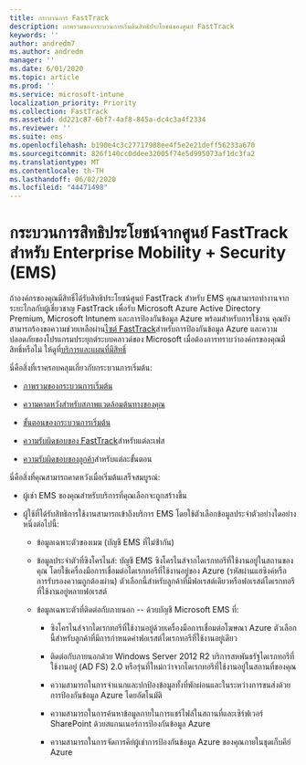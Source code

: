 ```yaml
---
title: กระบวนการ FastTrack
description: ภาพรวมของกระบวนการเริ่มต้นสิทธิประโยชน์ของศูนย์ FastTrack
keywords: ''
author: andredm7
ms.author: andredm
manager: ''
ms.date: 6/01/2020
ms.topic: article
ms.prod: ''
ms.service: microsoft-intune
localization_priority: Priority
ms.collection: FastTrack
ms.assetid: dd221c87-6bf7-4af8-845a-dc4c3a4f2334
ms.reviewer: ''
ms.suite: ems
ms.openlocfilehash: b190e4c3c27717988ee4f5e2e21deff56233a670
ms.sourcegitcommit: 826f140cc0ddee32005f74e5d995073af1dc3fa2
ms.translationtype: MT
ms.contentlocale: th-TH
ms.lasthandoff: 06/02/2020
ms.locfileid: "44471498"
---
```

# <a name="fasttrack-center-benefit-process-for-enterprise-mobility--security-ems"></a>กระบวนการสิทธิประโยชน์จากศูนย์ FastTrack สำหรับ Enterprise Mobility + Security (EMS)
ถ้าองค์กรของคุณมีสิทธิ์ได้รับสิทธิประโยชน์ศูนย์ FastTrack สําหรับ EMS คุณสามารถทํางานจากระยะไกลกับผู้เชี่ยวชาญ FastTrack เพื่อรับ Microsoft Azure Active Directory Premium, Microsoft Intunem และการป้องกันข้อมูล Azure พร้อมสําหรับการใช้งาน คุณยังสามารถร้องขอความช่วยเหลือผ่าน[ไซต์ FastTrack](https://www.microsoft.com/fasttrack/microsoft-365/ems)สําหรับการป้องกันข้อมูล Azure และความปลอดภัยของโปรแกรมประยุกต์ระบบคลาวด์ของ Microsoft เมื่อต้องการทราบว่าองค์กรของคุณมีสิทธิ์หรือไม่ ให้ดูที่[บริการและแผนที่มีสิทธิ์](M365-eligible-services-and-plans.md)


นี่คือสิ่งที่เราครอบคลุมเกี่ยวกับกระบวนการเริ่มต้น:

-   [ภาพรวมของกระบวนการเริ่มต้น](EMS-fasttrack-benefit-overview.md)

-   [ความคาดหวังสําหรับสภาพแวดล้อมต้นทางของคุณ](EMS-source-environment-expectations.md)

-   [ขั้นตอนของกระบวนการเริ่มต้น](EMS-onboarding-phases.md)

-   [ความรับผิดชอบของ FastTrack](EMS-fasttrack-responsibilities.md)สําหรับแต่ละเฟส

-   [ความรับผิดชอบของลูกค้า](EMS-your-responsibilities.md)สําหรับแต่ละขั้นตอน

นี่คือสิ่งที่คุณสามารถคาดหวังเมื่อเริ่มต้นเสร็จสมบูรณ์:

-   ผู้เช่า EMS ของคุณสําหรับบริการที่คุณเลือกจะถูกสร้างขึ้น

-   ผู้ใช้ที่ได้รับสิทธิการใช้งานสามารถเข้าถึงบริการ EMS โดยใช้ตัวเลือกข้อมูลประจําตัวอย่างใดอย่างหนึ่งต่อไปนี้:

    -   ข้อมูลเฉพาะตัวของเมฆ (บัญชี EMS ที่ไม่ซ้ํากัน)

    -   ข้อมูลประจําตัวที่ซิงโครไนส์: บัญชี EMS ซิงโครไนส์จากไดเรกทอรีที่ใช้งานอยู่ในสถานของคุณ โดยใช้เครื่องมือการเชื่อมต่อไดเรกทอรีที่ใช้งานอยู่ของ Azure (รหัสผ่านแฮซิงค์หรือการรับรองความถูกต้องผ่าน) ตัวเลือกนี้สําหรับลูกค้าที่มีฟอเรสต์เดียวหรือฟอเรสต์ไดเรกทอรีที่ใช้งานอยู่หลายฟอเรสต์

    -   ข้อมูลเฉพาะตัวที่ติดต่อกับภายนอก -- ด้วยบัญชี Microsoft EMS ที่:

        -   ซิงโครไนส์จากไดเรกทอรีที่ใช้งานอยู่ด้วยเครื่องมือการเชื่อมต่อโฆษณา Azure ตัวเลือกนี้สําหรับลูกค้าที่มีการกําหนดค่าฟอเรสต์ไดเรกทอรีที่ใช้งานอยู่เดียว

        -   ติดต่อกับภายนอกด้วย Windows Server 2012 R2 บริการสหพันธรัฐไดเรกทอรีที่ใช้งานอยู่ (AD FS) 2.0 หรือรุ่นที่ใหม่กว่าจากไดเรกทอรีที่ใช้งานอยู่ในสถานที่ของคุณ

        -   ความสามารถในการจําแนกและปกป้องข้อมูลทั้งที่พักผ่อนและในระหว่างการขนส่งด้วยการป้องกันข้อมูล Azure โดยอัตโนมัติ 

        -   ความสามารถในการค้นหาข้อมูลภายในการแชร์ไฟล์ในสถานที่และเซิร์ฟเวอร์ SharePoint ด้วยสแกนเนอร์การป้องกันข้อมูล Azure 

        -   ความสามารถในการจัดการคีย์ผู้เช่าการป้องกันข้อมูล Azure ของคุณภายในชุดเก็บคีย์ Azure 

